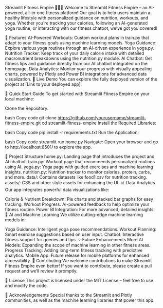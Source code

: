 Streamlit Fitness Empire 🏋️‍♀️🤖
Welcome to Streamlit Fitness Empire – an AI-powered, all-in-one fitness platform! Our goal is to help users maintain a healthy lifestyle with personalized guidance on nutrition, workouts, and yoga. Whether you're tracking your calories, following an AI-generated yoga routine, or interacting with our fitness chatbot, we’ve got you covered!

🌟 Features
AI-Powered Workouts: Custom workout plans in train.py that adapt to your fitness goals using machine learning models.
Yoga Guidance: Explore various yoga routines through an AI-driven experience in yoga.py.
Nutrition Tracker: Keep track of your daily calorie intake with detailed macronutrient breakdowns using the nutrition.py module.
AI Chatbot: Get fitness tips and guidance directly from our AI chatbot integrated on the homepage.
Data Analytics: Monitor your progress with visually appealing charts, powered by Plotly and Power BI integrations for advanced data visualization.
🔗 Live Demo
You can explore the fully deployed version of the project at [Link to your deployed app].

🚀 Quick Start Guide
To get started with Streamlit Fitness Empire on your local machine:

Clone the Repository:

bash
Copy code
git clone https://github.com/yourusername/streamlit-fitness-empire.git
cd streamlit-fitness-empire
Install the Required Libraries:

bash
Copy code
pip install -r requirements.txt
Run the Application:

bash
Copy code
streamlit run home.py
Navigate: Open your browser and go to http://localhost:8501/ to explore the app.

📂 Project Structure
home.py: Landing page that introduces the project and AI chatbot.
train.py: Workout page that recommends personalized routines using AI.
yoga.py: Yoga page with guided exercises and machine learning insights.
nutrition.py: Nutrition tracker to monitor calories, protein, carbs, and more.
data/: Contains datasets like food1.csv for nutrition tracking.
assets/: CSS and other style assets for enhancing the UI.
📊 Data Analytics
Our app integrates powerful data visualizations like:

Calorie & Nutrient Breakdown: Pie charts and stacked bar graphs for easy tracking.
Workout Progress: AI-powered feedback to help optimize your fitness routine.
Power BI Integration: For more advanced, detailed insights.
🤖 AI and Machine Learning
We utilize cutting-edge machine learning models in:

Yoga Guidance: Intelligent yoga pose recommendations.
Workout Planning: Smart exercise suggestions based on user input.
Chatbot: Interactive fitness support for queries and tips.
💡 Future Enhancements
More AI Models: Expanding the scope of machine learning in other fitness areas.
Progress Tracking: Adding long-term fitness tracking with predictive analytics.
Mobile App: Future release for mobile platforms for enhanced accessibility.
👥 Contributing
We welcome contributions to make Streamlit Fitness Empire even better! If you want to contribute, please create a pull request and we’ll review it promptly.

📄 License
This project is licensed under the MIT License – feel free to use and modify the code.

🙏 Acknowledgements
Special thanks to the Streamlit and Plotly communities, as well as the machine learning libraries that power this app.

